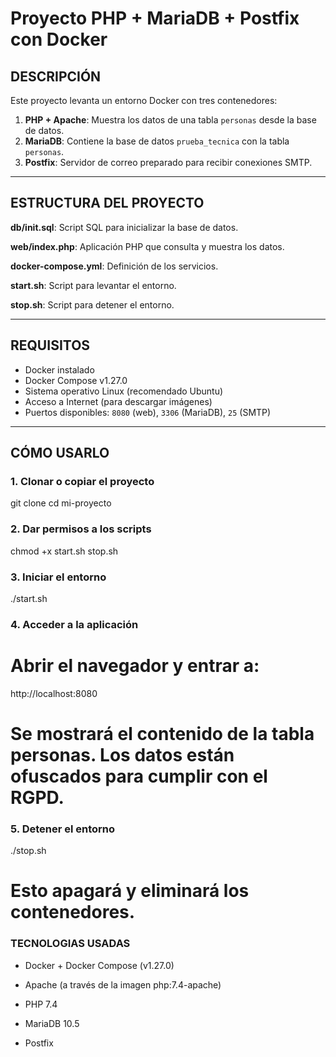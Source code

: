 # Proyecto PHP + MariaDB + Postfix con Docker

## DESCRIPCIÓN

Este proyecto levanta un entorno Docker con tres contenedores:

1. **PHP + Apache**: Muestra los datos de una tabla `personas` desde la base de datos.
2. **MariaDB**: Contiene la base de datos `prueba_tecnica` con la tabla `personas`.
3. **Postfix**: Servidor de correo preparado para recibir conexiones SMTP. 

---

## ESTRUCTURA DEL PROYECTO

**db/init.sql**: Script SQL para inicializar la base de datos.

**web/index.php**: Aplicación PHP que consulta y muestra los datos.

**docker-compose.yml**: Definición de los servicios.

**start.sh**: Script para levantar el entorno.

**stop.sh**: Script para detener el entorno.

---

## REQUISITOS

- Docker instalado
- Docker Compose v1.27.0
- Sistema operativo Linux (recomendado Ubuntu)
- Acceso a Internet (para descargar imágenes)
- Puertos disponibles: `8080` (web), `3306` (MariaDB), `25` (SMTP)

---

## CÓMO USARLO

### 1. Clonar o copiar el proyecto

git clone <repositorio>
cd mi-proyecto

### 2. Dar permisos a los scripts

chmod +x start.sh stop.sh


### 3. Iniciar el entorno

./start.sh


### 4. Acceder a la aplicación

# Abrir el navegador y entrar a:

http://localhost:8080

# Se mostrará el contenido de la tabla personas. Los datos están ofuscados para cumplir con el RGPD.


### 5. Detener el entorno
./stop.sh

# Esto apagará y eliminará los contenedores.





### TECNOLOGIAS USADAS

- Docker + Docker Compose (v1.27.0)

- Apache (a través de la imagen php:7.4-apache)

- PHP 7.4

- MariaDB 10.5

- Postfix


